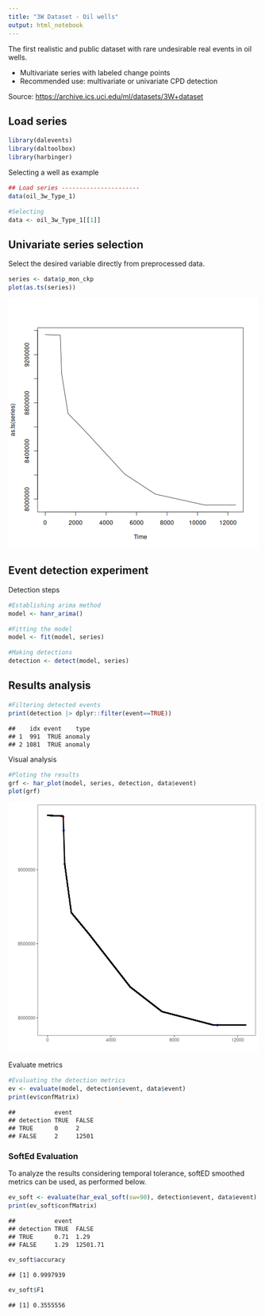 ```yaml
---
title: "3W Dataset - Oil wells"
output: html_notebook
---
```

The first realistic and public dataset with rare undesirable real events in oil wells.

* Multivariate series with labeled change points
* Recommended use: multivariate or univariate CPD detection

Source: https://archive.ics.uci.edu/ml/datasets/3W+dataset


## Load series

``` r
library(dalevents)
library(daltoolbox)
library(harbinger)
```

Selecting a well as example


``` r
## Load series ----------------------
data(oil_3w_Type_1)
```



``` r
#Selecting
data <- oil_3w_Type_1[[1]]
```


## Univariate series selection
Select the desired variable directly from preprocessed data.


``` r
series <- data$p_mon_ckp
plot(as.ts(series))
```

![plot of chunk unnamed-chunk-4](fig/3w_samples/unnamed-chunk-4-1.png)

## Event detection experiment


Detection steps

``` r
#Establishing arima method
model <- hanr_arima()
```



``` r
#Fitting the model
model <- fit(model, series)
```



``` r
#Making detections
detection <- detect(model, series)
```


## Results analysis



``` r
#Filtering detected events
print(detection |> dplyr::filter(event==TRUE))
```

```
##    idx event    type
## 1  991  TRUE anomaly
## 2 1081  TRUE anomaly
```

Visual analysis

``` r
#Ploting the results
grf <- har_plot(model, series, detection, data$event)
plot(grf)
```

![plot of chunk unnamed-chunk-9](fig/3w_samples/unnamed-chunk-9-1.png)

Evaluate metrics

``` r
#Evaluating the detection metrics
ev <- evaluate(model, detection$event, data$event)
print(ev$confMatrix)
```

```
##           event      
## detection TRUE  FALSE
## TRUE      0     2    
## FALSE     2     12501
```


### SoftEd Evaluation
To analyze the results considering temporal tolerance, softED smoothed metrics can be used, as performed below.


``` r
ev_soft <- evaluate(har_eval_soft(sw=90), detection$event, data$event)
print(ev_soft$confMatrix)
```

```
##           event         
## detection TRUE  FALSE   
## TRUE      0.71  1.29    
## FALSE     1.29  12501.71
```


``` r
ev_soft$accuracy
```

```
## [1] 0.9997939
```

``` r
ev_soft$F1
```

```
## [1] 0.3555556
```
